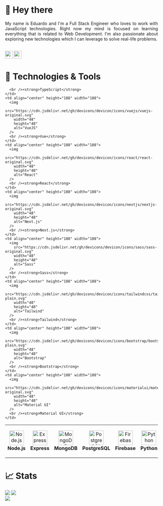 # 👋 Hey there

<div align="justify">
    My name is Eduardo and I'm a Full Stack Engineer who loves to work with JavaScript technologies. Right now my mind is focused on learning everything that is related to Web Development. I'm also passionate about exploring new technologies which I can leverage to solve real-life problems.
</div>

<br/><a  href="https://www.linkedin.com/in/sagastvme/"><img src="https://img.shields.io/badge/linkedin-%230077B5.svg?&style=for-the-badge&logo=linkedin&logoColor=white" height=25></a>
<a  href="mailto:eduardo.gomara.sagastume@gmail.com"><img src="https://img.shields.io/badge/Gmail-D14836?style=for-the-badge&logo=gmail&logoColor=white" height=25></a>


# 🔧 Technologies & Tools

<table>
  <tr>
   
      <br /><strong>TypeScript</strong>
    </td>
    <td align="center" height="108" width="108">
      <img
        src="https://cdn.jsdelivr.net/gh/devicons/devicon/icons/vuejs/vuejs-original.svg"
        width="48"
        height="48"
        alt="VueJS"
      />
      <br /><strong>Vue</strong>
    </td>
    <td align="center" height="108" width="108">
      <img
        src="https://cdn.jsdelivr.net/gh/devicons/devicon/icons/react/react-original.svg"
        width="48"
        height="48"
        alt="React"
      />
      <br /><strong>React</strong>
    </td>
    <td align="center" height="108" width="108">
      <img
        src="https://cdn.jsdelivr.net/gh/devicons/devicon/icons/nextjs/nextjs-original.svg"
        width="48"
        height="48"
        alt="Next.js"
      />
      <br /><strong>Next.js</strong>
    </td>
    <td align="center" height="108" width="108">
      <img
        src="https://cdn.jsdelivr.net/gh/devicons/devicon/icons/sass/sass-original.svg"
        width="48"
        height="48"
        alt="Sass"
      />
      <br /><strong>Sass</strong>
    </td>
    <td align="center" height="108" width="108">
      <img
        src="https://cdn.jsdelivr.net/gh/devicons/devicon/icons/tailwindcss/tailwindcss-plain.svg"
        width="48"
        height="48"
        alt="Tailwind"
      />
      <br /><strong>Tailwind</strong>
    </td>
    <td align="center" height="108" width="108">
      <img
        src="https://cdn.jsdelivr.net/gh/devicons/devicon/icons/bootstrap/bootstrap-plain.svg"
        width="48"
        height="48"
        alt="Bootstrap"
      />
      <br /><strong>Bootstrap</strong>
    </td>
    <td align="center" height="108" width="108">
      <img
        src="https://cdn.jsdelivr.net/gh/devicons/devicon/icons/materialui/materialui-original.svg"
        width="48"
        height="48"
        alt="Material UI"
      />
      <br /><strong>Material UI</strong>
    </td>
  </tr>
  <tr>
    <td align="center" height="108" width="108">
      <img
        src="https://cdn.jsdelivr.net/gh/devicons/devicon/icons/nodejs/nodejs-original.svg"
        width="48"
        height="48"
        alt="Node.js"
      />
      <br /><strong>Node.js</strong>
    </td>
    <td align="center" height="108" width="108">
      <img
        src="https://cdn.jsdelivr.net/gh/devicons/devicon/icons/express/express-original.svg"
        width="48"
        height="48"
        alt="Express"
      />
      <br /><strong>Express</strong>
    </td>
    <td align="center" height="108" width="108">
      <img
        src="https://cdn.jsdelivr.net/gh/devicons/devicon/icons/mongodb/mongodb-original.svg"
        width="48"
        height="48"
        alt="MongoDB"
      />
      <br /><strong>MongoDB</strong>
    </td>
    <td align="center" height="108" width="108">
      <img
        src="https://cdn.jsdelivr.net/gh/devicons/devicon/icons/postgresql/postgresql-original.svg"
        width="48"
        height="48"
        alt="PostgreSQL"
      />
      <br /><strong>PostgreSQL</strong>
    </td>
    <td align="center" height="108" width="108">
      <img
        src="https://cdn.jsdelivr.net/gh/devicons/devicon/icons/firebase/firebase-plain.svg"
        width="48"
        height="48"
        alt="Firebase"
      />
      <br /><strong>Firebase</strong>
    </td>
    <td align="center" height="108" width="108">
      <img
        src="https://cdn.jsdelivr.net/gh/devicons/devicon/icons/python/python-original.svg"
        width="48"
        height="48"
        alt="Python"
      />
      <br /><strong>Python</strong>
    </td>
    <td align="center" height="108" width="108">
      <img
        src="https://cdn.jsdelivr.net/gh/devicons/devicon/icons/docker/docker-original.svg"
        width="48"
        height="48"
        alt="Docker"
      />
      <br /><strong>Docker</strong>
    </td>
    <td align="center" height="108" width="108">
      <img
        src="https://cdn.jsdelivr.net/gh/devicons/devicon/icons/amazonwebservices/amazonwebservices-original.svg"
        width="48"
        height="48"
        alt="AWS"
      />
      <br /><strong>AWS</strong>
    </td>
  </tr>
</table>

# 📈 Stats

<img
src="https://github-readme-stats.vercel.app/api?username=michalosman&show_icons=true&theme=react&&hide_border=true"
/>
<img
src="https://github-readme-streak-stats.herokuapp.com/?user=michalosman&&theme=react&&hide_border=true"
/>
<br/>
![](https://komarev.com/ghpvc/?username=michalosman)
